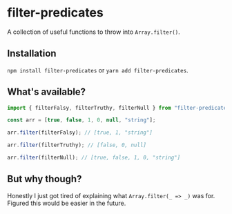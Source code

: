 # filter-predicates

A collection of useful functions to throw into `Array.filter()`.

## Installation

`npm install filter-predicates` or `yarn add filter-predicates`.

## What's available?

```javascript
import { filterFalsy, filterTruthy, filterNull } from "filter-predicates";

const arr = [true, false, 1, 0, null, "string"];

arr.filter(filterFalsy); // [true, 1, "string"]

arr.filter(filterTruthy); // [false, 0, null]

arr.filter(filterNull); // [true, false, 1, 0, "string"]
```

## But why though?

Honestly I just got tired of explaining what `Array.filter(_ => _)` was for. Figured this would be easier in the future.
